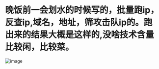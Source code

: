  # 晚饭前一会划水的时候写的，批量跑ip，反查ip,域名，地址，筛攻击队ip的。跑出来的结果大概是这样的,没啥技术含量比较闲，比较菜。
 ![image](https://user-images.githubusercontent.com/70200814/115238533-604c4980-a150-11eb-9c5d-1da8cb623e2c.png)


